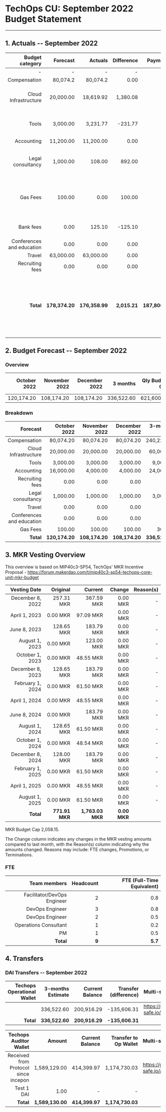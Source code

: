 # TechOps CU: September 2022 Budget Statement

---

## 1. Actuals -- September 2022

|Budget category|Forecast|Actuals|Difference|Payments|Difference reason(s)|
|------------:|---------:|---------:|-------:|-----------------:|-------------:|
|-|-|-|-|-|-|
|Compensation|80,074.2|80,074.2|0.00|-|-|
|Cloud Infrastructure|20,000.00|18,619.92|1,380.08|-|AWS bills depend on usage that month|
|Tools|3,000.00|3,231.77|-231.77|-|Some tools bills depend on usage that month|
|Accounting|11,200.00|11,200.00|0.00|-|-|
|Legal consultancy|1,000.00|108.00|892.00|-|Expected to be charged more for legal services|
|Gas Fees|100.00|0.00|100.00|-|No gas costs due to big gas investment the previous month|
|Bank fees|0.00|125.10|-125.10|-|Expected lower bank fees|
|Conferences and education|0.00|0.00|0.00|-|-|
|Travel|63,000.00|63,000.00|0.00|-|-|
|Recruiting fees|0.00|0.00|0.00|-|-|
|**Total**|**178,374.20**|**176,358.99**|**2,015.21**|**187,806.31**|**Difference between Actuals total and Payments total due to positive balance with Accountable**|

## 2. Budget Forecast -- September 2022

### Overview

|October 2022|November 2022|December 2022|3 months|Qly Budget Cap|Monthly Budget Cap|Annual Budget Cap + Buffer|
|------------:|---------:|---------:|-------:|-----------------:|-------------:|-------------------------:|
|120,174.20|108,174.20|108,174.20|336,522.60|621,600.00|207,200.00|2,486,400.00|

### Breakdown
|Forecast|October 2022|November 2022|December 2022|3-months Total|Qly Budget Cap|
|------------:|---------:|---------:|-------:|-----------------:|-------------:|
|Compensation|80,074.20|80,074.20|80,074.20|240,222.60|218,000.00|
|Cloud Infrastructure|20,000.00|20,000.00|20,000.00|60,000.00|171,000.00|
|Tools|3,000.00|3,000.00|3,000.00|9,000.00|13,500.00|
|Accounting|16,000.00|4,000.00|4,000.00|24,000.00|7,500.00|
|Recruiting fees|0.00|0.00|0.00|0.00|15,000.00|
|Legal consultancy|1,000.00|1,000.00|1,000.00|3,000.00|12,500.00|
|Travel|0.00|0.00|0.00|0.00|15,750.00|
|Conferences and education|0.00|0.00|0.00|0.00|4,500.00|
|Gas Fees|100.00|100.00|100.00|300.00|-|
|**Total**|**120,174.20**|**108,174.20**|**108,174.20**|**336,522.60**|**453,250.00**|


## 3. MKR Vesting Overview

This overview is based on MIP40c3-SP54, TechOps' MKR Incentive Proposal - https://forum.makerdao.com/t/mip40c3-sp54-techops-core-unit-mkr-budget

|Vesting Date|Original|Current|Change|Reason(s)|
|---------------:|---------:|-------:|-----------------:|-----------------:|
|December 8, 2022|257.31 MKR|367.59 MKR|0.00 MKR|-|
|April 1, 2023|0.00 MKR|97.09 MKR|0.00 MKR|-|
|June 8, 2023|128.65 MKR|183.79 MKR|0.00 MKR|-|
|August 1, 2023|0.00 MKR|123.00 MKR|0.00 MKR|-|
|October 1, 2023|0.00 MKR|48.55 MKR|0.00 MKR|-|
|December 8, 2023|128.65 MKR|183.79 MKR|0.00 MKR|-|
|February 1, 2024|0.00 MKR|61.50 MKR|0.00 MKR|-|
|April 1, 2024|0.00 MKR|48.55 MKR|0.00 MKR|-|
|June 8, 2024|0.00 MKR|183.79 MKR|0.00 MKR|-|
|August 1, 2024|128.65 MKR|61.50 MKR|0.00 MKR|-|
|October 1, 2024|0.00 MKR|48.54 MKR|0.00 MKR|-|
|December 8, 2024|128.00 MKR|183.79 MKR|0.00 MKR|-|
|February 1, 2025|0.00 MKR|61.50 MKR|0.00 MKR|-|
|April 1, 2025|0.00 MKR|48.55 MKR|0.00 MKR|-|
|August 1, 2025|0.00 MKR|61.50 MKR|0.00 MKR|-|
|**Total**|**771.91 MKR**|**1,763.03 MKR**|**0.00 MKR**|

MKR Budget Cap 2,058.15.

The Change column indicates any changes in the MKR vesting amounts compared to last month, with the Reason(s) column indicating why the amounts changed. Reasons may include: FTE changes, Promotions, or Terminations.


### FTE

|Team members|Headcount|FTE (Full-Time Equivalent)|
|---------------:|---------:|---------:|
|Facilitator/DevOps Engineer|2|0.8|
|DevOps Engineer|3|0.8|
|DevOps Engineer|2|0.5|
|Operations Consultant|1|0.2|
|PM|1|0.5|
|**Total**|**9**|**5.7**|

## 4. Transfers

### DAI Transfers -- September 2022

|Techops Operational Wallet|3-months Estimate|Current Balance|Transfer (difference)|Multi-sig Address|
|------------------------------:|---------:|---------:|-------:|:-----------------|
||336,522.60|200,916.29|-135,606.31|https://gnosis-safe.io/app/eth:0x1a3DA79ee7dB30466cA752DE6a75DEf5e635b2f6/balances|
|**Total**|**336,522.60**|**200,916.29**|**-135,606.31**||


|Techops Auditor Wallet|Amount|Current Balance|Transfer to Op Wallet|Multi-sig Address|
|------------------------------:|---------:|---------:|-------:|:-----------------|
|Received from Protocol since incepon|1,589,129.00|414,399.97|1,174,730.03|https://gnosis-safe.io/app/eth:0x2dC0420A736D1F40893B9481D8968E4D7424bC0B/balances|
|Test 1 DAI|1.00|-|-||
|**Total**|**1,589,130.00**|**414,399.97**|**1,174,730.03**|
